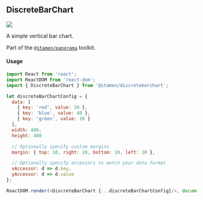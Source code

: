 ## DiscreteBarChart

<img src='https://cloud.githubusercontent.com/assets/1127259/11770147/743ed722-a1ac-11e5-87ab-5d4b9ea673e9.png'>

A simple vertical bar chart.

Part of the [`@stamen/panorama`](https://www.npmjs.com/package/@stamen/panorama) toolkit.

#### Usage
```js
import React from 'react';
import ReactDOM from 'react-dom';
import { DiscreteBarChart } from '@stamen/discretebarchart';

let discreteBarChartConfig = {
  data: [
    { key: 'red', value: 20 },
    { key: 'blue', value: 40 },
    { key: 'green', value: 10 }
  ],
  width: 400,
  height: 400

  // Optionally specify custom margins
  margin: { top: 10, right: 10, bottom: 10, left: 10 },

  // Optionally specify accessors to match your data format
  xAccessor: d => d.key,
  yAccessor: d => d.value
};

ReactDOM.render(<DiscreteBarChart {...discreteBarChartConfig}/>, document.body);
```

